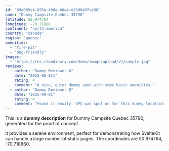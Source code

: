 ```yaml
---
id: "69d005c4-655a-49da-b6a4-e29d6e07ce98"
name: "Dummy Campsite Quebec 35790"
latitude: 50.974764
longitude: -70.71886
continent: "north-america"
country: "canada"
region: "quebec"
amenities:
  - "fire-pit"
  - "dog-friendly"
images:
  - "https://res.cloudinary.com/demo/image/upload/v1/sample.jpg"
reviews:
  - author: "Dummy Reviewer A"
    date: "2025-06-011"
    rating: 4
    comment: "A nice, quiet dummy spot with some basic amenities."
  - author: "Dummy Reviewer B"
    date: "2025-09-01"
    rating: 4
    comment: "Found it easily. GPS was spot on for this dummy location."
---
```


This is a **dummy description** for Dummy Campsite Quebec 35790, generated for the proof of concept.

It provides a serene environment, perfect for demonstrating how SvelteKit can handle a large number of static pages. The coordinates are 50.974764, -70.718860.
